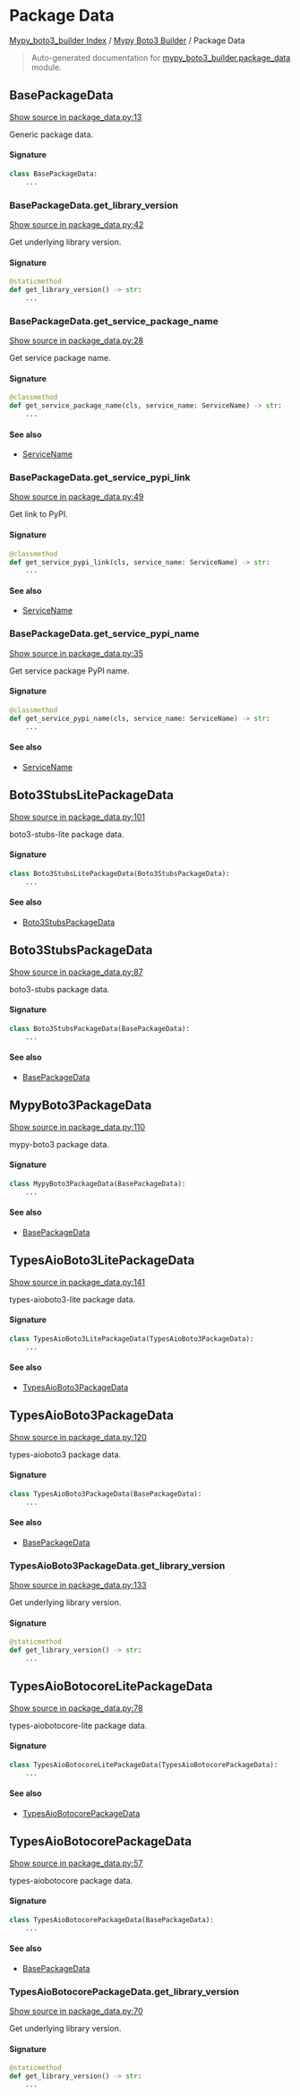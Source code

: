 # Package Data

[Mypy_boto3_builder Index](../README.md#mypy_boto3_builder-index) /
[Mypy Boto3 Builder](./index.md#mypy-boto3-builder) /
Package Data

> Auto-generated documentation for [mypy_boto3_builder.package_data](https://github.com/youtype/mypy_boto3_builder/blob/main/mypy_boto3_builder/package_data.py) module.

## BasePackageData

[Show source in package_data.py:13](https://github.com/youtype/mypy_boto3_builder/blob/main/mypy_boto3_builder/package_data.py#L13)

Generic package data.

#### Signature

```python
class BasePackageData:
    ...
```

### BasePackageData.get_library_version

[Show source in package_data.py:42](https://github.com/youtype/mypy_boto3_builder/blob/main/mypy_boto3_builder/package_data.py#L42)

Get underlying library version.

#### Signature

```python
@staticmethod
def get_library_version() -> str:
    ...
```

### BasePackageData.get_service_package_name

[Show source in package_data.py:28](https://github.com/youtype/mypy_boto3_builder/blob/main/mypy_boto3_builder/package_data.py#L28)

Get service package name.

#### Signature

```python
@classmethod
def get_service_package_name(cls, service_name: ServiceName) -> str:
    ...
```

#### See also

- [ServiceName](./service_name.md#servicename)

### BasePackageData.get_service_pypi_link

[Show source in package_data.py:49](https://github.com/youtype/mypy_boto3_builder/blob/main/mypy_boto3_builder/package_data.py#L49)

Get link to PyPI.

#### Signature

```python
@classmethod
def get_service_pypi_link(cls, service_name: ServiceName) -> str:
    ...
```

#### See also

- [ServiceName](./service_name.md#servicename)

### BasePackageData.get_service_pypi_name

[Show source in package_data.py:35](https://github.com/youtype/mypy_boto3_builder/blob/main/mypy_boto3_builder/package_data.py#L35)

Get service package PyPI name.

#### Signature

```python
@classmethod
def get_service_pypi_name(cls, service_name: ServiceName) -> str:
    ...
```

#### See also

- [ServiceName](./service_name.md#servicename)



## Boto3StubsLitePackageData

[Show source in package_data.py:101](https://github.com/youtype/mypy_boto3_builder/blob/main/mypy_boto3_builder/package_data.py#L101)

boto3-stubs-lite package data.

#### Signature

```python
class Boto3StubsLitePackageData(Boto3StubsPackageData):
    ...
```

#### See also

- [Boto3StubsPackageData](#boto3stubspackagedata)



## Boto3StubsPackageData

[Show source in package_data.py:87](https://github.com/youtype/mypy_boto3_builder/blob/main/mypy_boto3_builder/package_data.py#L87)

boto3-stubs package data.

#### Signature

```python
class Boto3StubsPackageData(BasePackageData):
    ...
```

#### See also

- [BasePackageData](#basepackagedata)



## MypyBoto3PackageData

[Show source in package_data.py:110](https://github.com/youtype/mypy_boto3_builder/blob/main/mypy_boto3_builder/package_data.py#L110)

mypy-boto3 package data.

#### Signature

```python
class MypyBoto3PackageData(BasePackageData):
    ...
```

#### See also

- [BasePackageData](#basepackagedata)



## TypesAioBoto3LitePackageData

[Show source in package_data.py:141](https://github.com/youtype/mypy_boto3_builder/blob/main/mypy_boto3_builder/package_data.py#L141)

types-aioboto3-lite package data.

#### Signature

```python
class TypesAioBoto3LitePackageData(TypesAioBoto3PackageData):
    ...
```

#### See also

- [TypesAioBoto3PackageData](#typesaioboto3packagedata)



## TypesAioBoto3PackageData

[Show source in package_data.py:120](https://github.com/youtype/mypy_boto3_builder/blob/main/mypy_boto3_builder/package_data.py#L120)

types-aioboto3 package data.

#### Signature

```python
class TypesAioBoto3PackageData(BasePackageData):
    ...
```

#### See also

- [BasePackageData](#basepackagedata)

### TypesAioBoto3PackageData.get_library_version

[Show source in package_data.py:133](https://github.com/youtype/mypy_boto3_builder/blob/main/mypy_boto3_builder/package_data.py#L133)

Get underlying library version.

#### Signature

```python
@staticmethod
def get_library_version() -> str:
    ...
```



## TypesAioBotocoreLitePackageData

[Show source in package_data.py:78](https://github.com/youtype/mypy_boto3_builder/blob/main/mypy_boto3_builder/package_data.py#L78)

types-aiobotocore-lite package data.

#### Signature

```python
class TypesAioBotocoreLitePackageData(TypesAioBotocorePackageData):
    ...
```

#### See also

- [TypesAioBotocorePackageData](#typesaiobotocorepackagedata)



## TypesAioBotocorePackageData

[Show source in package_data.py:57](https://github.com/youtype/mypy_boto3_builder/blob/main/mypy_boto3_builder/package_data.py#L57)

types-aiobotocore package data.

#### Signature

```python
class TypesAioBotocorePackageData(BasePackageData):
    ...
```

#### See also

- [BasePackageData](#basepackagedata)

### TypesAioBotocorePackageData.get_library_version

[Show source in package_data.py:70](https://github.com/youtype/mypy_boto3_builder/blob/main/mypy_boto3_builder/package_data.py#L70)

Get underlying library version.

#### Signature

```python
@staticmethod
def get_library_version() -> str:
    ...
```



